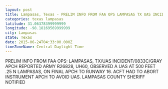 ```yaml
---
layout: post
title: Lampasas, Texas - PRELIM INFO FROM FAA OPS LAMPASAS TX UAS INCIDENT 0833C GRAY APCH REPORTED ARMY R26828
categories: texas lampasas
latitude: 31.06378399999999
longitude: -98.18169569999999
city: Lampasas
state: Texas
date: 2015-06-24T04:33:00.000Z
timeZoneName: Central Daylight Time
---
```


PRELIM INFO FROM FAA OPS: LAMPASAS, TX/UAS INCIDENT/0833C/GRAY APCH REPORTED ARMY R26828, UH60,  OBSERVED A UAS AT 500 FEET .25 N LAMPASAS, ON FINAL APCH TO RUNWAY 16. ACFT HAD TO ABORT INSTRUMENT APCH TO AVOID UAS. LAMPASAS  COUNTY SHERIFF NOTIFIED 
